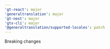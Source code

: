 ```yaml
---
'gt-react': major
'generaltranslation': major
'gt-next': major
'gtx-cli': major
'@generaltranslation/supported-locales': patch
---
```


Breaking changes
